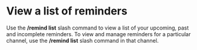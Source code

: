 # View a list of reminders

Use the **/remind list** slash command to view a list of your upcoming, past and incomplete reminders. To view and manage reminders for a particular channel, use the **/remind list** slash command in that channel.

